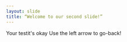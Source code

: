 ```yaml
---
layout: slide
title: “Welcome to our second slide!”
---
```

Your testit's okay
Use the left arrow to go-back!
